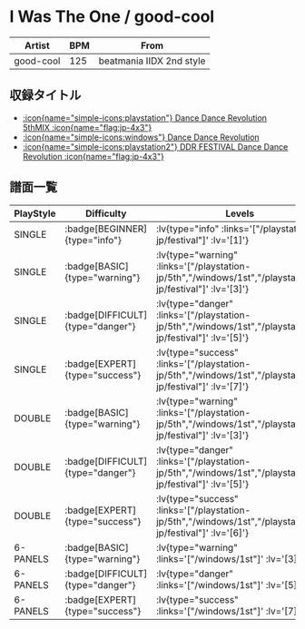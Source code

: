 # I Was The One / good-cool

|Artist|BPM|From|
|------|---|----|
|good-cool|125|beatmania IIDX 2nd style|

## 収録タイトル

- [ :icon{name="simple-icons:playstation"} Dance Dance Revolution 5thMIX :icon{name="flag:jp-4x3"} ](/playstation-jp/5th)
- [ :icon{name="simple-icons:windows"} Dance Dance Revolution](/windows/1st)
- [ :icon{name="simple-icons:playstation2"} DDR FESTIVAL Dance Dance Revolution :icon{name="flag:jp-4x3"} ](/playstation2-jp/festival)

## 譜面一覧

|PlayStyle|Difficulty|Levels|Notes|Movie|
|---------|----------|------|-----|-----|
|SINGLE| :badge[BEGINNER]{type="info"} | :lv{type="info" :links='["/playstation2-jp/festival"]' :lv='[1]'} |91/0||
|SINGLE| :badge[BASIC]{type="warning"} | :lv{type="warning" :links='["/playstation-jp/5th","/windows/1st","/playstation2-jp/festival"]' :lv='[3]'} |145/0||
|SINGLE| :badge[DIFFICULT]{type="danger"} | :lv{type="danger" :links='["/playstation-jp/5th","/windows/1st","/playstation2-jp/festival"]' :lv='[5]'} |217/0||
|SINGLE| :badge[EXPERT]{type="success"} | :lv{type="success" :links='["/playstation-jp/5th","/windows/1st","/playstation2-jp/festival"]' :lv='[7]'} |291/0||
|DOUBLE| :badge[BASIC]{type="warning"} | :lv{type="warning" :links='["/playstation-jp/5th","/windows/1st","/playstation2-jp/festival"]' :lv='[3]'} |141/0||
|DOUBLE| :badge[DIFFICULT]{type="danger"} | :lv{type="danger" :links='["/playstation-jp/5th","/windows/1st","/playstation2-jp/festival"]' :lv='[5]'} |236/0||
|DOUBLE| :badge[EXPERT]{type="success"} | :lv{type="success" :links='["/playstation-jp/5th","/windows/1st","/playstation2-jp/festival"]' :lv='[6]'} |277/0||
|6-PANELS| :badge[BASIC]{type="warning"} | :lv{type="warning" :links='["/windows/1st"]' :lv='[3]'} |145/0||
|6-PANELS| :badge[DIFFICULT]{type="danger"} | :lv{type="danger" :links='["/windows/1st"]' :lv='[5]'} |217/0||
|6-PANELS| :badge[EXPERT]{type="success"} | :lv{type="success" :links='["/windows/1st"]' :lv='[7]'} |292/0||

